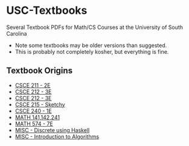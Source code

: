 # USC-Textbooks
Several Textbook PDFs for Math/CS Courses at the University of South Carolina

* Note some textbooks may be older versions than suggested.
* This is probably not completely kosher, but everything is fine.

## Textbook Origins
* [CSCE 211 - 2E](www.issr-forum.com/index.php?action=dlattach;topic=2577.0;attach=2728)
* [CSCE 212 - 3E](http://stanford.edu/~ejwang/Randal%20E.%20Bryant,%20David%20R.%20O%27Hallaron-Computer%20Systems_%20A%20Programmer%27s%20Perspective-Pearson%20(2015).pdf)
* [CSCE 212 - 3E](https://piazza-resources.s3.amazonaws.com/j7ly9riuca97on/ja86xbbpp0b73b/Randal_E._Bryant_David_R._OHallaron_Computer_SBookZZ.org.pdf?AWSAccessKeyId=AKIAIEDNRLJ4AZKBW6HA&Expires=1517515663&Signature=yOTUpz8DdqK3KjQBpJU9IZXMSU8%3D)
* [CSCE 215 - Sketchy](https://www.cp.eng.chula.ac.th/~wiwat/SDD/DP.pdf)
* [CSCE 240 - 1E](http://inf-server.inf.uth.gr/courses/CE630/cpp_fall08/books/Savitch_Absolute_Cpp_1st_Ed_free.pdf)
* [MATH 141,142,241](http://dl.iranidata.com/book/daneshgahi/George%20B.%20Thomas%20Jr.,%20Maurice%20D.%20Weir,%20Joel%20R.%20Hass-Thomas%27%20Calculus_%20Early%20Transcendentals%20(13th%20Edition)-Pearson%20(www.IraniData.com).pdf)
* [MATH 574 - 7E](http://www2.fiit.stuba.sk/~kvasnicka/Mathematics%20for%20Informatics/Rosen_Discrete_Mathematics_and_Its_Applications_7th_Edition.pdf)
* [MISC - Discrete using Haskell](https://pdfs.semanticscholar.org/7177/e7f814de89f069e7cb58d6c0d332978c2215.pdf)
* [MISC - Introduction to Algorithms](http://ressources.unisciel.fr/algoprog/s00aaroot/aa00module1/res/%5BCormen-AL2011%5DIntroduction_To_Algorithms-A3.pdf)
